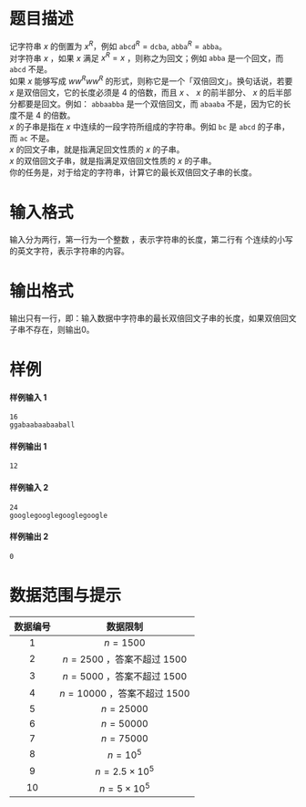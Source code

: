 
# 题目描述

记字符串 $x$ 的倒置为 $x^R$，例如 $\texttt{abcd}^R=\texttt{dcba},$ $\texttt{abba}^R=\texttt{abba}$。  
对字符串 $x$  ，如果 $x$ 满足 $x^R=x$  ，则称之为回文；例如 $\texttt{abba}$ 是一个回文，而 $\texttt{abcd}$ 不是。  
如果 $x$ 能够写成 $ww^Rww^R$ 的形式，则称它是一个「双倍回文」。换句话说，若要 $x$ 是双倍回文，它的长度必须是 $4$ 的倍数，而且 $x$ 、 $x$ 的前半部分、 $x$ 的后半部分都要是回文。例如： $\texttt{abbaabba}$ 是一个双倍回文，而 $\texttt{abaaba}$ 不是，因为它的长度不是 4 的倍数。  
 $x$ 的子串是指在 $x$ 中连续的一段字符所组成的字符串。例如 $\texttt{bc}$ 是 $\texttt{abcd}$ 的子串，而 $\texttt{ac}$ 不是。    
 $x$ 的回文子串，就是指满足回文性质的 $x$ 的子串。   
 $x$ 的双倍回文子串，就是指满足双倍回文性质的 $x$ 的子串。   
你的任务是，对于给定的字符串，计算它的最长双倍回文子串的长度。   

# 输入格式

输入分为两行，第一行为一个整数 ，表示字符串的长度，第二行有 个连续的小写的英文字符，表示字符串的内容。

# 输出格式

输出只有一行，即：输入数据中字符串的最长双倍回文子串的长度，如果双倍回文子串不存在，则输出0。

# 样例

#### 样例输入 1
```plain
16
ggabaabaabaaball
```

#### 样例输出 1
```plain
12
```

#### 样例输入 2
```plain
24
googlegooglegooglegoogle
```

#### 样例输出 2
```plain
0
```

# 数据范围与提示

| 数据编号 | 数据限制 |   
| :-------: | :----------------: |      
|    $1$    |        $n=1500$        |  
|    $2$    |        $n=2500$ ，答案不超过 $1500$        |    
|    $3$    |        $n=5000$ ，答案不超过 $1500$    |
|    $4$    |        $n=10000$ ，答案不超过 $1500$ |
|    $5$    |        $n=25000$       |
|    $6$    |        $n=50000$       |
|    $7$    |        $n=75000$       |
|    $8$    |        $n=10^5$       |
|    $9$    |        $n=2.5\times 10^5$       |
|    $10$    |        $n=5\times 10^5$       |

